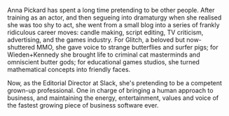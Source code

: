 Anna Pickard has spent a long time pretending to be other people. After 
training as an actor, and then segueing into dramaturgy when she realised she 
was too shy to act, she went from a small blog into a series of frankly 
ridiculous career moves: candle making, script editing, TV criticism, 
advertising, and the games industry. For Glitch, a beloved but now-shuttered 
MMO, she gave voice to strange butterflies and surfer pigs; for Wieden+Kennedy 
she brought life to criminal cat masterminds and omniscient butter gods; for 
educational games studios, she turned mathematical concepts into friendly 
faces.

Now, as the Editorial Director at Slack, she's pretending to be a competent 
grown-up professional. One in charge of bringing a human approach to business, 
and maintaining the energy, entertainment, values and voice of the fastest 
growing piece of business software ever.
